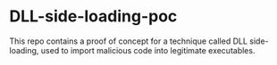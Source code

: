 # DLL-side-loading-poc
This repo contains a proof of concept for a technique called DLL side-loading, used to import malicious code into legitimate executables.

